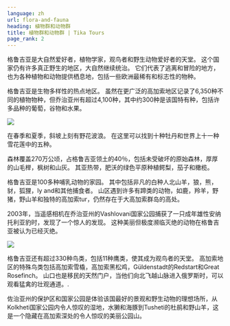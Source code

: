```yaml
---
language: zh
url: flora-and-fauna
heading: 植物群和动物群
title: 植物群和动物群 | Tika Tours
page_rank: 2
---
```

<div class="row content-row"><!-- 871 (1)-->
<div class="col-xs-12 col-sm-6 col-md-6"><!-- 1194 -->

格鲁吉亚是大自然爱好者，植物学家，观鸟者和野生动物爱好者的天堂。 这个国家仍有许多真正野生的地区，大自然继续统治。 它们代表了逃离和冒险的地方，也为各种植物和动物提供栖息地，包括一些欧洲最稀有和标志性的物种。

</div>

<div class="col-xs-12 col-sm-6 col-md-6"><!-- 1195 -->

格鲁吉亚是生物多样性的热点地区。 虽然在更广泛的高加索地区记录了6,350种不同的植物物种，但乔治亚州有超过4,100种，其中约300种是该国特有种，包括许多品种的葡萄，谷物和水果。

</div>

</div>

<div class="row content-row"><!-- 872 (2)-->
<div class="col-xs-12 col-sm-6 col-md-6"><!-- 1196 -->

![](/library/content/img8.jpg)

在春季和夏季，斜坡上刻有野花波浪。 在这里可以找到十种牡丹和世界上十一种雪花莲中的五种。

森林覆盖270万公顷，占格鲁吉亚领土的40％，包括未受破坏的原始森林，厚厚的山毛榉，枫树和山灰。 其亚热带，肥沃的绿色平原种植鳄梨，茄子和橄榄。

格鲁吉亚是100多种哺乳动物的家园。 其中包括非凡的白种人北山羊，狼，熊，豺，狐狸，ly and和其他捕食者。 山区遇到许多有蹄类的动物，如鹿，羚羊，野猪，野山羊和独特的高加索tur，仍然存在于大高加索群岛的高处。

2003年，当遥感相机在乔治亚州的Vashlovani国家公园捕获了一只成年雄性安纳托利亚豹时，发现了一个惊人的发现。 这种美丽但极度濒临灭绝的动物在格鲁吉亚被认为已经灭绝。

</div>

<div class="col-xs-12 col-sm-6 col-md-6"><!-- 1197 -->

![](/library/content/img7.jpg)

格鲁吉亚还有超过330种鸟类，包括11种鹰类，使其成为观鸟者的天堂。 高加索地区的特殊鸟类包括高加索雪橇，高加索黑松鸡，Güldenstadt的Redstart和Great
Rosefinch。 山口也是移民的天然门户，当他们向北飞越山脉进入俄罗斯时，可以观看猛禽的壮观通道。.

佐治亚州的保护区和国家公园是体验该国最好的景观和野生动物的理想场所，从Kolkheti国家公园内令人惊叹的湿地，水獭和海豚到Tusheti的杜鹃和野山羊，这是一个隐藏在高加索深处的令人惊叹的美丽公园山。

</div>

</div>
